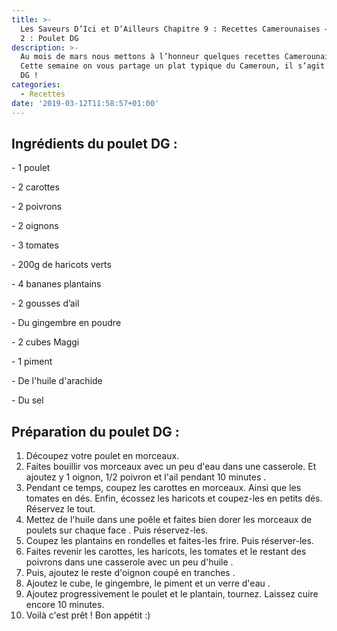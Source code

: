 ```yaml
---
title: >-
  Les Saveurs D’Ici et D’Ailleurs Chapitre 9 : Recettes Camerounaises – Episode
  2 : Poulet DG
description: >-
  Au mois de mars nous mettons à l’honneur quelques recettes Camerounaises !
  Cette semaine on vous partage un plat typique du Cameroun, il s’agit du poulet
  DG !
categories:
  - Recettes
date: '2019-03-12T11:58:57+01:00'
---
```

## Ingrédients du poulet DG :

\- 1 poulet

\- 2 carottes

\- 2 poivrons

\- 2 oignons

\- 3 tomates

\- 200g de haricots verts

\- 4 bananes plantains

\- 2 gousses d’ail

\- Du gingembre en poudre

\- 2 cubes Maggi

\- 1 piment

\- De l'huile d'arachide

\- Du sel



## Préparation du poulet DG :

1. Découpez votre poulet en morceaux.
2. Faites bouillir vos morceaux avec un peu d'eau dans une casserole. Et ajoutez y 1 oignon, 1/2 poivron et l'ail pendant 10 minutes.
3. Pendant ce temps, coupez les carottes en morceaux. Ainsi que les tomates en dés. Enfin, écossez les haricots et coupez-les en petits dés. Réservez le tout.
4. Mettez de l'huile dans une poêle et faites bien dorer les morceaux de poulets sur chaque face. Puis réservez-les.
5. Coupez les plantains en rondelles et faites-les frire. Puis réserver-les.
6. Faites revenir les carottes, les haricots, les tomates et le restant des poivrons dans une casserole avec un peu d'huile.
7. Puis, ajoutez le reste d'oignon coupé en tranches.
8. Ajoutez le cube, le gingembre, le piment et un verre d'eau.
9. Ajoutez progressivement le poulet et le plantain, tournez. Laissez cuire encore 10 minutes.
10. Voilà c'est prêt ! Bon appétit :)
